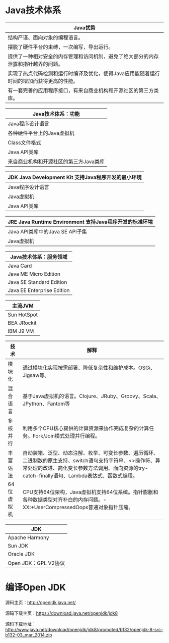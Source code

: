 # Java技术体系

|Java优势|
|----|
|结构严谨、面向对象的编程语言。|
|摆脱了硬件平台的束缚，一次编写，导出运行。|
|提供了一种相对安全的内存管理和访问机制，避免了绝大部分的内存泄露和指针越界的问题。|
|实现了热点代码检测和运行时编译及优化，使得Java应用能随着运行时间的增加而获得更高的性能。|
|有一套完善的应用程序接口，有来自商业机构和开源社区的第三方类库。|

|Java技术体系：功能|
|----|
|Java程序设计语言|
|各种硬件平台上的Java虚拟机|
|Class文件格式|
|Java API类库|
|来自商业机构和开源社区的第三方Java类库|

|JDK Java Development Kit 支持Java程序开发的最小环境|
|----|
|Java程序设计语言|
|Java虚拟机|
|Java API类库|

|JRE Java Runtime Environment 支持Java程序开发的标准环境|
|----|
|Java API类库中的Java SE API子集|
|Java虚拟机|



|Java技术体系：服务领域|
|----|
|Java Card|
|Java ME Micro Edition|
|Java SE Standard Edition|
|Java EE Enterprise Edition|


|主流JVM|
|----|
|Sun HotSpot|
|BEA JRockit|
|IBM J9 VM|


|技术|解释|
|----|----|
|模块化|通过模块化实现按需部署、降低复杂性和维护成本。OSGi、Jigsaw等。|
|混合语言|基于Java虚拟机的语言。Clojure、JRuby、Groovy、Scala、JPython、Fantom等|
|多核并行|利用多个CPU核心提供的计算资源来协作完成复杂的计算任务。Fork/Join模式处理并行编程。|
|丰富语法|自动装箱、泛型、动态注解、枚举、可变长参数、遍历循环、二进制数的原生支持、switch语句支持字符串、<>操作符、异常处理的改进、简化变长参数方法调用、面向资源的try-catch-finally语句、Lambda表达式、函数式编程。|
|64位虚拟机|CPU支持64位架构，Java虚拟机支持64位系统。指针膨胀和各种数据类型对齐补白的内存问题。-XX:+UserCompressedOops普通对象指针压缩。|

|JDK|
|----|
|Apache Harmony|
|Sun JDK|
|Oracle JDK|
|Open JDK：GPL V2协议|

# 编译Open JDK

源码主页：http://openjdk.java.net/

源码下载主页：https://download.java.net/openjdk/jdk8

源码下载地址：http://www.java.net/download/openjdk/jdk8/promoted/b132/openjdk-8-src-b132-03_mar_2014.zip



